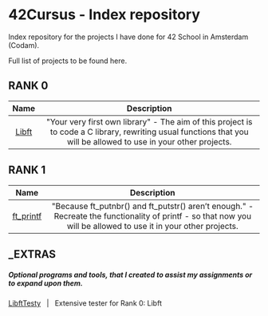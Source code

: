 # 42Cursus - Index repository

Index repository for the projects I have done for 42 School in Amsterdam (Codam).

Full list of projects to be found here.

## RANK 0
|			Name				| Description	|
|:---------------:|:-----------:|
[Libft](https://github.com/f-ras-42Cursus/libft) | "Your very first own library" - The aim of this project is to code a C library, rewriting usual functions that you will be allowed to use in your other projects. |

## RANK 1
|			Name				| Description	|
|:---------------:|:-----------:|
[ft_printf](https://github.com/f-ras-42Cursus/ft_prinft) | "Because ft_putnbr() and ft_putstr() aren’t enough." - Recreate the functionality of printf - so that now you will be allowed to use it in your other projects. |

## _EXTRAS
##### Optional programs and tools, that I created to assist my assignments or to expand upon them.
[LibftTesty](https://github.com/f-ras-42Cursus/_EXTRAS/tree/main/LibftTesty) &nbsp; | &nbsp; Extensive tester for Rank 0: Libft
